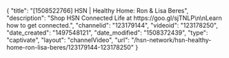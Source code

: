{
    "title": "[1508522766] HSN | Healthy Home: Ron & Lisa Beres",
    "description": "Shop HSN Connected Life at https:\/\/goo.gl\/sjTNLP\n\nLearn how to get connected.",
    "channelid": "123179144",
    "videoid": "123178250",
    "date_created": "1497548121",
    "date_modified": "1508372439",
    "type": "captivate",
    "layout": "channelVideo",
    "url": "\/hsn-network\/hsn-healthy-home-ron-lisa-beres\/123179144-123178250"
}